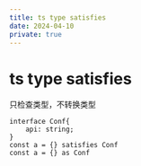 ```yaml
---
title: ts type satisfies
date: 2024-04-10
private: true
---
```

# ts type satisfies
只检查类型，不转换类型

    interface Conf{
        api: string;
    }
    const a = {} satisfies Conf
    const a = {} as Conf